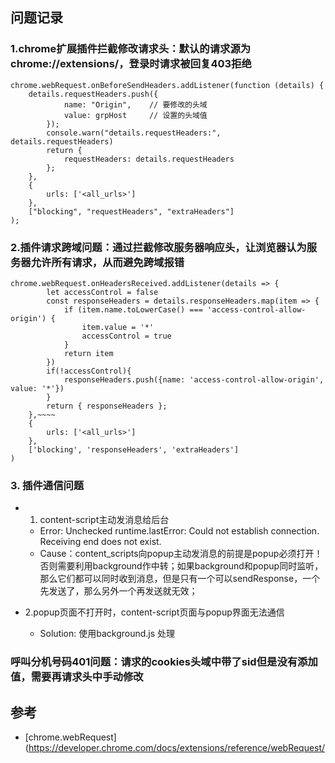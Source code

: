 ## 问题记录

### 1.chrome扩展插件拦截修改请求头：默认的请求源为chrome://extensions/，登录时请求被回复403拒绝
```
chrome.webRequest.onBeforeSendHeaders.addListener(function (details) {
    details.requestHeaders.push({
            name: "Origin",    // 要修改的头域
            value: grpHost     // 设置的头域值
        });
        console.warn("details.requestHeaders:", details.requestHeaders)
        return {
            requestHeaders: details.requestHeaders
        };
    },
    {
        urls: ['<all_urls>']
    },
    ["blocking", "requestHeaders", "extraHeaders"]
);
```

### 2.插件请求跨域问题：通过拦截修改服务器响应头，让浏览器认为服务器允许所有请求，从而避免跨域报错

```
chrome.webRequest.onHeadersReceived.addListener(details => {
        let accessControl = false
        const responseHeaders = details.responseHeaders.map(item => {
            if (item.name.toLowerCase() === 'access-control-allow-origin') {
                item.value = '*'
                accessControl = true
            }
            return item
        })
        if(!accessControl){
            responseHeaders.push({name: 'access-control-allow-origin', value: '*'})
        }
        return { responseHeaders };
    },~~~~
    {
        urls: ['<all_urls>']
    },
    ['blocking', 'responseHeaders', 'extraHeaders']
)
```

### 3. 插件通信问题

- 1. content-script主动发消息给后台
    - Error: Unchecked runtime.lastError: Could not establish connection. Receiving end does not exist.
    - Cause：content_scripts向popup主动发消息的前提是popup必须打开！否则需要利用background作中转；如果background和popup同时监听，那么它们都可以同时收到消息，但是只有一个可以sendResponse，一个先发送了，那么另外一个再发送就无效；

- 2.popup页面不打开时，content-script页面与popup界面无法通信
    - Solution: 使用background.js 处理

### 呼叫分机号码401问题：请求的cookies头域中带了sid但是没有添加值，需要再请求头中手动修改


## 参考

- [chrome.webRequest](https://developer.chrome.com/docs/extensions/reference/webRequest/
